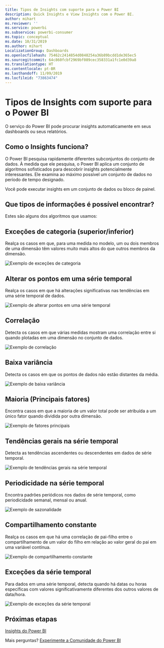 ```yaml
---
title: Tipos de Insights com suporte para o Power BI
description: Quick Insights e View Insights com o Power BI.
author: mihart
ms.reviewer: ''
ms.service: powerbi
ms.subservice: powerbi-consumer
ms.topic: conceptual
ms.date: 10/31/2019
ms.author: mihart
LocalizationGroup: Dashboards
ms.openlocfilehash: 75462c2414854d0848254a36b89bcdd1de365ec5
ms.sourcegitcommit: 64c860fcbf2969bf089cec358331a1fc1e0d39a8
ms.translationtype: HT
ms.contentlocale: pt-BR
ms.lasthandoff: 11/09/2019
ms.locfileid: "73863474"
---
```

# <a name="types-of-insights-supported-by-power-bi"></a>Tipos de Insights com suporte para o Power BI

O serviço do Power BI pode procurar insights automaticamente em seus dashboards ou seus relatórios.

## <a name="how-does-insights-work"></a>Como o Insights funciona?
O Power BI pesquisa rapidamente diferentes subconjuntos do conjunto de dados. À medida que ele pesquisa, o Power BI aplica um conjunto de algoritmos sofisticados para descobrir insights potencialmente interessantes. Ele examina ao máximo possível um conjunto de dados no período de tempo designado.

Você pode executar insights em um conjunto de dados ou bloco de painel.   

## <a name="what-types-of-insights-can-we-find"></a>Que tipos de informações é possível encontrar?
Estes são alguns dos algoritmos que usamos:

## <a name="category-outliers-topbottom"></a>Exceções de categoria (superior/inferior)
Realça os casos em que, para uma medida no modelo, um ou dois membros de uma dimensão têm valores muito mais altos do que outros membros da dimensão.  

![Exemplo de exceções de categoria](./media/end-user-insight-types/pbi-auto-insight-types-category-outliers.png)

## <a name="change-points-in-a-time-series"></a>Alterar os pontos em uma série temporal
Realça os casos em que há alterações significativas nas tendências em uma série temporal de dados.

![Exemplo de alterar pontos em uma série temporal](./media/end-user-insight-types/pbi-auto-insight-types-changepoint.png)

## <a name="correlation"></a>Correlação
Detecta os casos em que várias medidas mostram uma correlação entre si quando plotadas em uma dimensão no conjunto de dados.

![Exemplo de correlação](./media/end-user-insight-types/pbi-auto-insight-types-correlation.png)

## <a name="low-variance"></a>Baixa variância
Detecta os casos em que os pontos de dados não estão distantes da média.

![Exemplo de baixa variância](./media/end-user-insight-types/power-bi-low-variance.png)

## <a name="majority-major-factors"></a>Maioria (Principais fatores)
Encontra casos em que a maioria de um valor total pode ser atribuída a um único fator quando dividida por outra dimensão.  

![Exemplo de fatores principais](./media/end-user-insight-types/pbi-auto-insight-types-majority.png)

## <a name="overall-trends-in-time-series"></a>Tendências gerais na série temporal
Detecta as tendências ascendentes ou descendentes em dados de série temporal.

![Exemplo de tendências gerais na série temporal](./media/end-user-insight-types/pbi-auto-insight-types-trend.png)

## <a name="seasonality-in-time-series"></a>Periodicidade na série temporal
Encontra padrões periódicos nos dados de série temporal, como periodicidade semanal, mensal ou anual.

![Exemplo de sazonalidade](./media/end-user-insight-types/pbi-auto-insight-types-seasonality-new.png)

## <a name="steady-share"></a>Compartilhamento constante
Realça os casos em que há uma correlação de pai-filho entre o compartilhamento de um valor do filho em relação ao valor geral do pai em uma variável contínua.

![Exemplo de compartilhamento constante](./media/end-user-insight-types/pbi-auto-insight-types-steadyshare.png)

## <a name="time-series-outliers"></a>Exceções da série temporal
Para dados em uma série temporal, detecta quando há datas ou horas específicas com valores significativamente diferentes dos outros valores de data/hora.

![Exemplo de exceções da série temporal](./media/end-user-insight-types/pbi-auto-insight-types-time-series-outliers.png)

## <a name="next-steps"></a>Próximas etapas
[Insights do Power BI](end-user-insights.md)

Mais perguntas? [Experimente a Comunidade do Power BI](https://community.powerbi.com/)


